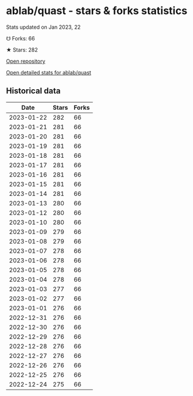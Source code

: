 # ablab/quast - stars & forks statistics

Stats updated on Jan 2023, 22

☋ Forks: 66

★ Stars: 282

[Open repository](https://github.com/ablab/quast)

[Open detailed stats for ablab/quast](https://reviewgithub.com/rep/ablab/quast)

## Historical data
| Date | Stars | Forks |
|------|-------|-------|
| 2023-01-22 | 282 | 66 | 
| 2023-01-21 | 281 | 66 | 
| 2023-01-20 | 281 | 66 | 
| 2023-01-19 | 281 | 66 | 
| 2023-01-18 | 281 | 66 | 
| 2023-01-17 | 281 | 66 | 
| 2023-01-16 | 281 | 66 | 
| 2023-01-15 | 281 | 66 | 
| 2023-01-14 | 281 | 66 | 
| 2023-01-13 | 280 | 66 | 
| 2023-01-12 | 280 | 66 | 
| 2023-01-10 | 280 | 66 | 
| 2023-01-09 | 279 | 66 | 
| 2023-01-08 | 279 | 66 | 
| 2023-01-07 | 278 | 66 | 
| 2023-01-06 | 278 | 66 | 
| 2023-01-05 | 278 | 66 | 
| 2023-01-04 | 278 | 66 | 
| 2023-01-03 | 277 | 66 | 
| 2023-01-02 | 277 | 66 | 
| 2023-01-01 | 276 | 66 | 
| 2022-12-31 | 276 | 66 | 
| 2022-12-30 | 276 | 66 | 
| 2022-12-29 | 276 | 66 | 
| 2022-12-28 | 276 | 66 | 
| 2022-12-27 | 276 | 66 | 
| 2022-12-26 | 276 | 66 | 
| 2022-12-25 | 276 | 66 | 
| 2022-12-24 | 275 | 66 | 

